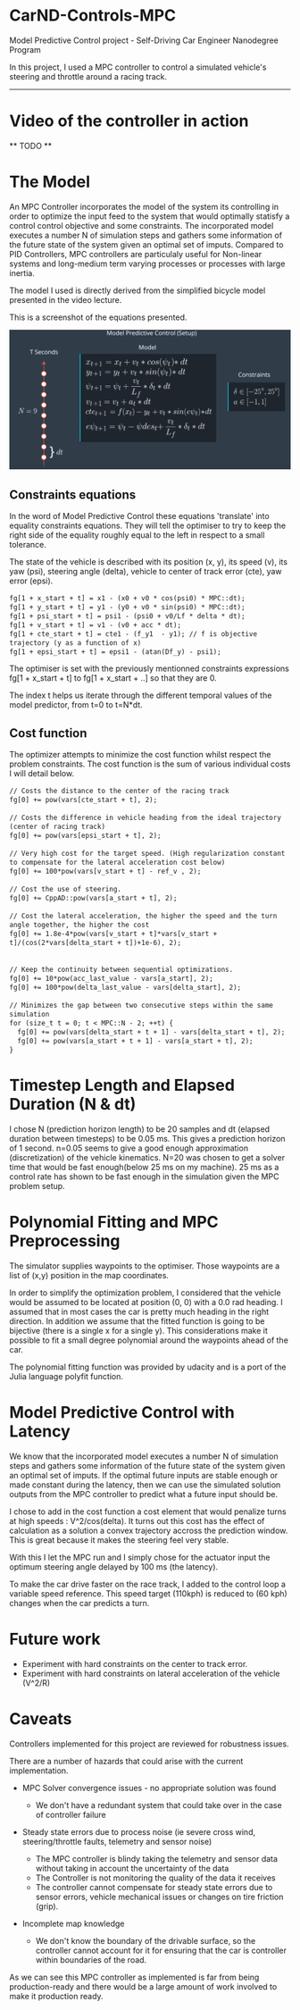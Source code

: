 # CarND-Controls-MPC
Model Predictive Control project - Self-Driving Car Engineer Nanodegree Program

In this project, I used a MPC controller to control a simulated vehicle's steering and throttle around a racing track.

---

# Video of the controller in action
** TODO **

# The Model

An MPC Controller incorporates the model of the system its controlling in order to optimize the input feed to the system that would optimally statisfy a control control objective and some constraints.
The incorporated model executes a number N of simulation steps and gathers some information of the future state of the system given an optimal set of imputs.
Compared to PID Controllers, MPC controllers are particulaly useful for Non-linear systems and long-medium term varying processes or processes with large inertia.

The model I used is directly derived from the simplified bicycle model presented in the video lecture. 

This is a screenshot of the equations presented.

![Simplified bicycle model equations (image)](MPC_equations.png?raw=true "Simplified bicycle model equations")

## Constraints equations

In the word of Model Predictive Control these equations 'translate' into equality constraints equations.
They will tell the optimiser to try to keep the right side of the equality roughly equal to the left in respect to a small tolerance. 

The state of the vehicle is described with its position (x, y), its speed (v), its yaw (psi), steering angle (delta), vehicle to center of track error (cte), yaw error (epsi).



    
    fg[1 + x_start + t] = x1 - (x0 + v0 * cos(psi0) * MPC::dt);
    fg[1 + y_start + t] = y1 - (y0 + v0 * sin(psi0) * MPC::dt);
    fg[1 + psi_start + t] = psi1 - (psi0 + v0/Lf * delta * dt);
    fg[1 + v_start + t] = v1 - (v0 + acc * dt);
    fg[1 + cte_start + t] = cte1 - (f_y1  - y1); // f is objective trajectory (y as a function of x)
    fg[1 + epsi_start + t] = epsi1 - (atan(Df_y) - psi1);
    

The optimiser is set with the previously mentionned constraints expressions fg[1 + x_start + t] to fg[1 + x_start + ..] so that they are 0.

The index t helps us iterate through the different temporal values of the model predictor, from t=0 to t=N*dt.


## Cost function

The optimizer attempts to minimize the cost function whilst respect the problem constraints.
The cost function is the sum of various individual costs I will detail below.

    
    // Costs the distance to the center of the racing track
    fg[0] += pow(vars[cte_start + t], 2);  
    
    // Costs the difference in vehicle heading from the ideal trajectory (center of racing track)
    fg[0] += pow(vars[epsi_start + t], 2); 
    
    // Very high cost for the target speed. (High regularization constant to compensate for the lateral acceleration cost below)
    fg[0] += 100*pow(vars[v_start + t] - ref_v , 2); 
    
    // Cost the use of steering.
    fg[0] += CppAD::pow(vars[a_start + t], 2);
    
    // Cost the lateral acceleration, the higher the speed and the turn angle together, the higher the cost
    fg[0] += 1.8e-4*pow(vars[v_start + t]*vars[v_start + t]/(cos(2*vars[delta_start + t])+1e-6), 2);
    
    
    // Keep the continuity between sequential optimizations.
    fg[0] += 10*pow(acc_last_value - vars[a_start], 2);
    fg[0] += 100*pow(delta_last_value - vars[delta_start], 2);
    
    // Minimizes the gap between two consecutive steps within the same simulation
    for (size_t t = 0; t < MPC::N - 2; ++t) {
      fg[0] += pow(vars[delta_start + t + 1] - vars[delta_start + t], 2);
      fg[0] += pow(vars[a_start + t + 1] - vars[a_start + t], 2);
    }
    


# Timestep Length and Elapsed Duration (N & dt)

I chose N (prediction horizon length) to be 20 samples and dt (elapsed duration between timesteps) to be 0.05 ms.
This gives a prediction horizon of 1 second.
n=0.05 seems to give a good enough approximation (discretization) of the vehicle kinematics.
N=20 was chosen to get a solver time that would be fast enough(below 25 ms on my machine). 25 ms as a control rate has shown to be fast enough in the simulation given the MPC problem setup.


# Polynomial Fitting and MPC Preprocessing

The simulator supplies waypoints to the optimiser.
Those waypoints are a list of (x,y) position in the map coordinates.

In order to simplify the optimization problem, I considered that the vehicle would be assumed to be located at position (0, 0) with a 0.0 rad heading.
I assumed that in most cases the car is pretty much heading in the right direction. In addition we assume that the fitted function is going to be bijective (there is a single x for a single y). This considerations make it possible to fit a small degree polynomial around the waypoints ahead of the car.

The polynomial fitting function was provided by udacity and is a port of the Julia language polyfit function. 

# Model Predictive Control with Latency

We know that the incorporated model executes a number N of simulation steps and gathers some information of the future state of the system given an optimal set of imputs. If the optimal future inputs are stable enough or made constant during the latency, then we can use the simulated solution outputs from the MPC controller to predict what a future input should be.

I chose to add in the cost function a cost element that would penalize turns at high speeds : V^2/cos(delta). It turns out this cost has the effect of calculation as a solution a convex trajectory accross the prediction window. This is great because it makes the steering feel very stable.

With this I let the MPC run and I simply chose for the actuator input the optimum steering angle delayed by 100 ms (the latency).

To make the car drive faster on the race track, I added to the control loop a variable speed reference.
This speed target (110kph) is reduced to (60 kph) changes when the car predicts a turn.


# Future work
  - Experiment with hard constraints on the center to track error.
  - Experiment with hard constraints on lateral acceleration of the vehicle (V^2/R) 

# Caveats

Controllers implemented for this project are reviewed for robustness issues.

There are a number of hazards that could arise with the current implementation. 

* MPC Solver convergence issues - no appropriate solution was found
  - We don't have a redundant system that could take over in the case of controller failure

* Steady state errors due to process noise (ie severe cross wind, steering/throttle faults, telemetry and sensor noise)
  -  The MPC controller is blindy taking the telemetry and sensor data without taking in account the uncertainty of the data
  - The Controller is not monitoring the quality of the data it receives
  - The controller cannot compensate for steady state errors due to sensor errors, vehicle mechanical issues or changes on tire friction (grip).

* Incomplete map knowledge
  - We don't know the boundary of the drivable surface, so the controller cannot account for it for ensuring that the car is controller within boundaries of the road.


As we can see this MPC controller as implemented is far from being production-ready and there would be a large amount of work involved to make it production ready. 
